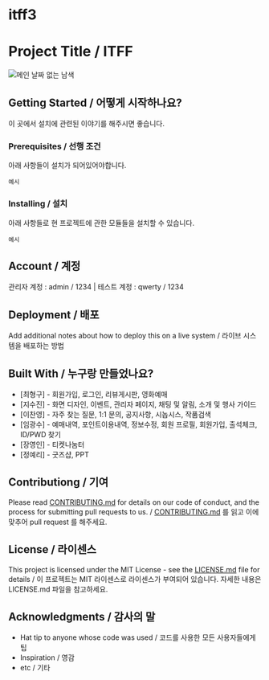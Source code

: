 # itff3

# Project Title / ITFF

![메인 날짜 없는 남색](https://user-images.githubusercontent.com/85632733/149429117-10d17d49-1edd-4540-bda8-1060d182e7f6.jpg)


## Getting Started / 어떻게 시작하나요?

이 곳에서 설치에 관련된 이야기를 해주시면 좋습니다.

### Prerequisites / 선행 조건

아래 사항들이 설치가 되어있어야합니다.

```
예시
```

### Installing / 설치

아래 사항들로 현 프로젝트에 관한 모듈들을 설치할 수 있습니다.

```
예시
```

## Account / 계정

관리자 계정 : admin / 1234 | 테스트 계정 : qwerty / 1234


## Deployment / 배포

Add additional notes about how to deploy this on a live system / 라이브 시스템을 배포하는 방법

## Built With / 누구랑 만들었나요?

* [최형구] - 회원가입, 로그인, 리뷰게시판, 영화예매
* [지수진] - 화면 디자인, 이벤트, 관리자 페이지, 채팅 및 알림, 소개 및 행사 가이드
* [이찬영] - 자주 찾는 질문, 1:1 문의, 공지사항, 시놉시스, 작품검색
* [임광수] - 예매내역, 포인트이용내역, 정보수정, 회원 프로필, 회원가입, 출석체크, ID/PWD 찾기
* [장영인] - 티켓나눔터
* [정예리] - 굿즈샵, PPT

## Contributiong / 기여

Please read [CONTRIBUTING.md](https://gist.github.com/PurpleBooth/b24679402957c63ec426) for details on our code of conduct, and the process for submitting pull requests to us. / [CONTRIBUTING.md](https://gist.github.com/PurpleBooth/b24679402957c63ec426) 를 읽고 이에 맞추어 pull request 를 해주세요.

## License / 라이센스

This project is licensed under the MIT License - see the [LICENSE.md](https://gist.github.com/PurpleBooth/LICENSE.md) file for details / 이 프로젝트는 MIT 라이센스로 라이센스가 부여되어 있습니다. 자세한 내용은 LICENSE.md 파일을 참고하세요.

## Acknowledgments / 감사의 말

* Hat tip to anyone whose code was used / 코드를 사용한 모든 사용자들에게 팁
* Inspiration / 영감
* etc / 기타
